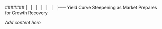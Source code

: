 ####### |   |   |   |   |   |   ├── Yield Curve Steepening as Market Prepares for Growth Recovery

*Add content here*